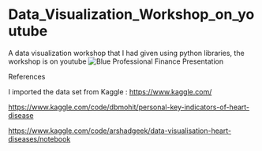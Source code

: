 # Data_Visualization_Workshop_on_youtube
A data visualization workshop that I had given using python libraries, the workshop is on youtube
![Blue Professional Finance Presentation](https://user-images.githubusercontent.com/66827370/176409467-b012bb58-fdd5-40a7-80a1-82cae9a0b2f6.jpg)



References

I imported the data set from Kaggle : https://www.kaggle.com/

https://www.kaggle.com/code/dbmohit/personal-key-indicators-of-heart-disease

https://www.kaggle.com/code/arshadgeek/data-visualisation-heart-diseases/notebook
